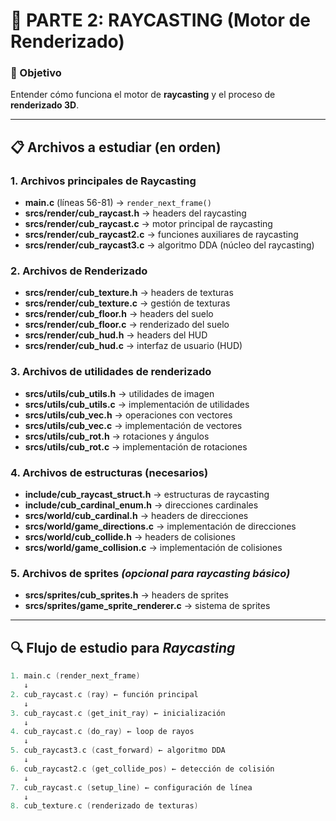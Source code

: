# 📁 PARTE 2: RAYCASTING (Motor de Renderizado)

### 🎯 Objetivo
Entender cómo funciona el motor de **raycasting** y el proceso de **renderizado 3D**.

---

## 📋 Archivos a estudiar (en orden)

### 1. Archivos principales de Raycasting
- **main.c** (líneas 56-81) → `render_next_frame()`
- **srcs/render/cub_raycast.h** → headers del raycasting
- **srcs/render/cub_raycast.c** → motor principal de raycasting
- **srcs/render/cub_raycast2.c** → funciones auxiliares de raycasting
- **srcs/render/cub_raycast3.c** → algoritmo DDA (núcleo del raycasting)

### 2. Archivos de Renderizado
- **srcs/render/cub_texture.h** → headers de texturas
- **srcs/render/cub_texture.c** → gestión de texturas
- **srcs/render/cub_floor.h** → headers del suelo
- **srcs/render/cub_floor.c** → renderizado del suelo
- **srcs/render/cub_hud.h** → headers del HUD
- **srcs/render/cub_hud.c** → interfaz de usuario (HUD)

### 3. Archivos de utilidades de renderizado
- **srcs/utils/cub_utils.h** → utilidades de imagen
- **srcs/utils/cub_utils.c** → implementación de utilidades
- **srcs/utils/cub_vec.h** → operaciones con vectores
- **srcs/utils/cub_vec.c** → implementación de vectores
- **srcs/utils/cub_rot.h** → rotaciones y ángulos
- **srcs/utils/cub_rot.c** → implementación de rotaciones

### 4. Archivos de estructuras (necesarios)
- **include/cub_raycast_struct.h** → estructuras de raycasting
- **include/cub_cardinal_enum.h** → direcciones cardinales
- **srcs/world/cub_cardinal.h** → headers de direcciones
- **srcs/world/game_directions.c** → implementación de direcciones
- **srcs/world/cub_collide.h** → headers de colisiones
- **srcs/world/game_collision.c** → implementación de colisiones

### 5. Archivos de sprites *(opcional para raycasting básico)*
- **srcs/sprites/cub_sprites.h** → headers de sprites
- **srcs/sprites/game_sprite_renderer.c** → sistema de sprites

---

## 🔍 Flujo de estudio para *Raycasting*
```c
1. main.c (render_next_frame)
   ↓
2. cub_raycast.c (ray) ← función principal
   ↓
3. cub_raycast.c (get_init_ray) ← inicialización
   ↓
4. cub_raycast.c (do_ray) ← loop de rayos
   ↓
5. cub_raycast3.c (cast_forward) ← algoritmo DDA
   ↓
6. cub_raycast2.c (get_collide_pos) ← detección de colisión
   ↓
7. cub_raycast.c (setup_line) ← configuración de línea
   ↓
8. cub_texture.c (renderizado de texturas)
```
